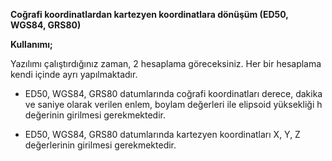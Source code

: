**Coğrafi koordinatlardan kartezyen koordinatlara dönüşüm (ED50, WGS84, GRS80)**

**Kullanımı;**

Yazılımı çalıştırdığınız zaman, 2 hesaplama göreceksiniz. Her bir hesaplama kendi içinde ayrı yapılmaktadır.

+ ED50, WGS84, GRS80  datumlarında coğrafi koordinatları derece, dakika ve saniye olarak verilen enlem, boylam değerleri ile elipsoid yüksekliği h değerinin girilmesi gerekmektedir.

+ ED50, WGS84, GRS80  datumlarında kartezyen koordinatları X, Y, Z değerlerinin girilmesi gerekmektedir.
